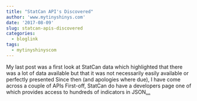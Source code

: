 ```yaml
---
title: "StatCan API's Discovered"
author: 'www.mytinyshinys.com'
date: '2017-08-09'
slug: statcan-apis-discovered
categories:
  - bloglink
tags:
  - mytinyshinyscom
---
```


My last post was a first look at StatCan data which highlighted that there was a lot of data available but that it was not necessarily easily available or perfectly presented Since then (and apologies where due), I have come across a couple of APIs First-off, StatCan do have a developers page one of which provides access to hundreds of indicators in JSON[... <i class="fas fa-external-link-alt"></i>](https://www.mytinyshinys.com/2017/08/09/statcanapi/)

